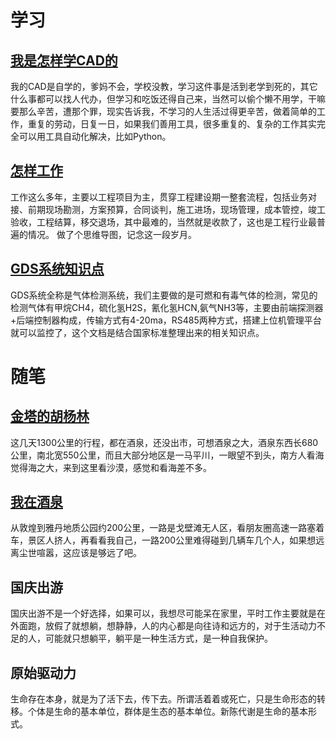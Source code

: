 # 学习

## [我是怎样学CAD的](/学习/我怎样学CAD的.md)
我的CAD是自学的，爹妈不会，学校没教，学习这件事是活到老学到死的，其它什么事都可以找人代办，但学习和吃饭还得自己来，当然可以偷个懒不用学，干嘛要那么辛苦，遭那个罪，现实告诉我，不学习的人生活过得更辛苦，做着简单的工作，重复的劳动，日复一日，如果我们善用工具，很多重复的、复杂的工作其实完全可以用工具自动化解决，比如Python。

## [怎样工作](/学习/怎样工作.md)
工作这么多年，主要以工程项目为主，贯穿工程建设期一整套流程，包括业务对接、前期现场勘测，方案预算，合同谈判，施工进场，现场管理，成本管控，竣工验收，工程结算，移交退场，其中最难的，当然就是收款了，这也是工程行业最普遍的情况。 做了个思维导图，记念这一段岁月。

## [GDS系统知识点](/学习/GDS系统知识点.md)
GDS系统全称是气体检测系统，我们主要做的是可燃和有毒气体的检测，常见的检测气体有甲烷CH4，硫化氢H2S，氰化氢HCN,氨气NH3等，主要由前端探测器+后端控制器构成，传输方式有4-20ma，RS485两种方式，搭建上位机管理平台就可以监控了，这个文档是结合国家标准整理出来的相关知识点。

# 随笔

## [金塔的胡杨林](/note/金塔的胡杨林.md)
这几天1300公里的行程，都在酒泉，还没出市，可想酒泉之大，酒泉东西长680公里，南北宽550公里，而且大部分地区是一马平川，一眼望不到头，南方人看海觉得海之大，来到这里看沙漠，感觉和看海差不多。

## [我在酒泉](/note/我在酒泉.md)
从敦煌到雅丹地质公园约200公里，一路是戈壁滩无人区，看朋友圈高速一路塞着车，景区人挤人，再看看我自己，一路200公里难得碰到几辆车几个人，如果想远离尘世喧嚣，这应该是够远了吧。

## 国庆出游
国庆出游不是一个好选择，如果可以，我想尽可能呆在家里，平时工作主要就是在外面跑，放假了就想躺，想静静，人的内心都是向往诗和远方的，对于生活动力不足的人，可能就只想躺平，躺平是一种生活方式，是一种自我保护。

## 原始驱动力
生命存在本身，就是为了活下去，传下去。所谓活着着或死亡，只是生命形态的转移。个体是生命的基本单位，群体是生态的基本单位。新陈代谢是生命的基本形式。
